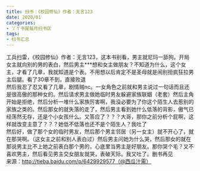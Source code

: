 ```yaml
---
title: 扫书：《校园修仙》作者：无言123
date: 2020/01
categories:
- 丫丫书屋每月扫书区
tags:
- 扫书汇总
---
```



工兵扫雷，《校园修仙》作者：无言123，这本书别看，男主就尼玛一舔狗。开局女主就向别的男的表白，然后男主***想和女主做朋友？不知道为什么，这个女主，才看了几章，我就知道是个表。不用想以后肯定不是圣母就是闹别扭疯狂拉男主后腿。看了30章不到，直接败退  
然后我忍了忍又看了几章，剧情贼nc。一女角色之前就和男主说过一句话而且还是很高傲的那种女的。然后请求男主做她临时男友躲避家族联姻（老套）然后主角开始是拒绝，然后分析一堆什么家族厉害啊，我没必要为了你这个陌生人去惹别的家族之类的。然后那女的就失落的走了，然后男主看到她什么低落的背影，傲气已经荡然无存，还是个小女孩什么。又答应了？？？大哥，那你之前分析个屁啊，这样就改变主意了？？？她低不低落也还不是个陌生人？我吐了  
然后好，做了那个女的临时男友，然后那个男主邻居（另一女主）就不开心了，就在那哭啊。（这女主之前和别人表白过）然后男主问她为什么哭，然后那女的就在那说男主比不上她之前表白那个男的，心底里当男主是好朋友。那你哭个毛？又不喜欢男主，然后看见男主交女朋友就哭，表破天际。我又吐了。删书再见  
来源：http://tieba.baidu.com/p/6429929577（@西瓜汁需）  
